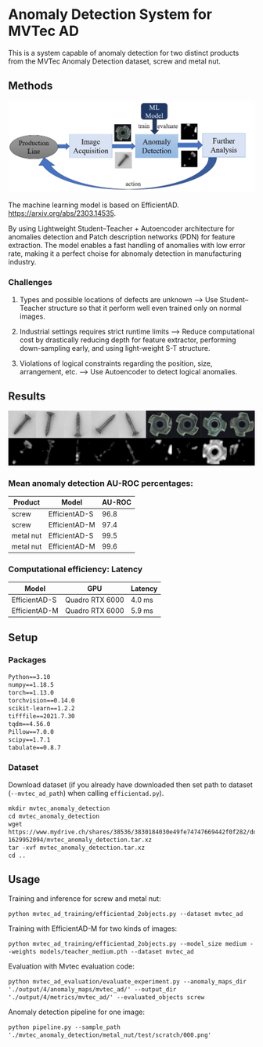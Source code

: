 # Anomaly Detection System for MVTec AD
This is a system capable of anomaly detection for two distinct products from the MVTec Anomaly Detection dataset, screw and metal nut.

## Methods 
![alt text](https://github.com/Takigawashuangshui/AnomalyDetection/blob/main/pipeline_chart.png?raw=true)

The machine learning model is based on EfficientAD. https://arxiv.org/abs/2303.14535.

By using Lightweight Student–Teacher + Autoencoder architecture for anomalies detection and Patch description networks (PDN) for feature extraction. The model enables a fast handling of anomalies with low error rate, making it a perfect choise for abnomaly detection in manufacturing industry.

### Challenges
1. Types and possible locations of defects are unknown --> Use Student–Teacher structure so that it perform well even trained only on normal images.

2. Industrial settings requires strict runtime limits --> Reduce computational cost by drastically reducing depth for feature extractor, performing down-sampling early, and using light-weight S-T structure.

3. Violations of logical constraints regarding the position, size, arrangement, etc. --> Use Autoencoder to detect logical anomalies.



## Results

![alt text](https://github.com/Takigawashuangshui/AnomalyDetection/blob/main/example.png?raw=true)

### Mean anomaly detection AU-ROC percentages:

| Product       | Model          | AU-ROC         |
|---------------|----------------|----------------|
| screw         | EfficientAD-S  | 96.8           |
| screw         | EfficientAD-M  | 97.4           |
| metal nut     | EfficientAD-S  | 99.5           |
| metal nut     | EfficientAD-M  | 99.6           |



### Computational efficiency: Latency

| Model         | GPU             | Latency      |
|---------------|-----------------|--------------|
| EfficientAD-S | Quadro RTX 6000 | 4.0 ms       |
| EfficientAD-M | Quadro RTX 6000 | 5.9 ms       |



## Setup

### Packages

```
Python==3.10
numpy==1.18.5
torch==1.13.0
torchvision==0.14.0
scikit-learn==1.2.2
tifffile==2021.7.30
tqdm==4.56.0
Pillow==7.0.0
scipy==1.7.1
tabulate==0.8.7
```

### Dataset

Download dataset (if you already have downloaded then set path to dataset (`--mvtec_ad_path`) when calling `efficientad.py`).

```
mkdir mvtec_anomaly_detection
cd mvtec_anomaly_detection
wget https://www.mydrive.ch/shares/38536/3830184030e49fe74747669442f0f282/download/420938113-1629952094/mvtec_anomaly_detection.tar.xz
tar -xvf mvtec_anomaly_detection.tar.xz
cd ..
```


## Usage

Training and inference for screw and metal nut:

```
python mvtec_ad_training/efficientad_2objects.py --dataset mvtec_ad
```
Training with EfficientAD-M for two kinds of images:

```
python mvtec_ad_training/efficientad_2objects.py --model_size medium --weights models/teacher_medium.pth --dataset mvtec_ad
```

Evaluation with Mvtec evaluation code:

```
python mvtec_ad_evaluation/evaluate_experiment.py --anomaly_maps_dir './output/4/anomaly_maps/mvtec_ad/' --output_dir './output/4/metrics/mvtec_ad/' --evaluated_objects screw
```

Anomaly detection pipeline for one image:

```
python pipeline.py --sample_path './mvtec_anomaly_detection/metal_nut/test/scratch/000.png'
```